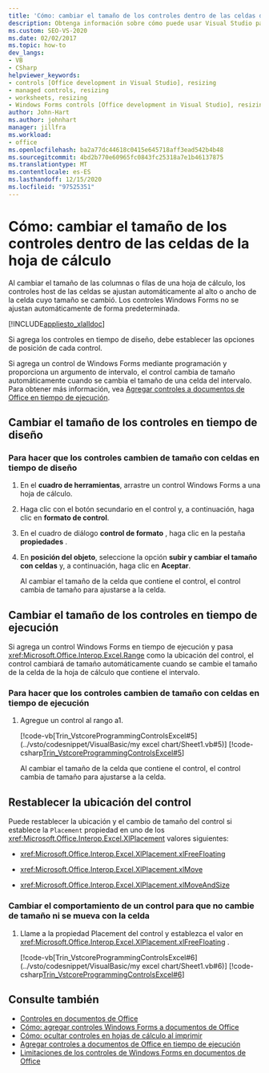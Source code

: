 ```yaml
---
title: 'Cómo: cambiar el tamaño de los controles dentro de las celdas de la hoja de cálculo'
description: Obtenga información sobre cómo puede usar Visual Studio para cambiar el tamaño de los controles dentro de las celdas de la hoja de cálculo de Microsoft Excel en tiempo de diseño y en tiempo de ejecución.
ms.custom: SEO-VS-2020
ms.date: 02/02/2017
ms.topic: how-to
dev_langs:
- VB
- CSharp
helpviewer_keywords:
- controls [Office development in Visual Studio], resizing
- managed controls, resizing
- worksheets, resizing
- Windows Forms controls [Office development in Visual Studio], resizing
author: John-Hart
ms.author: johnhart
manager: jillfra
ms.workload:
- office
ms.openlocfilehash: ba2a77dc44618c0415e645718aff3ead542b4b48
ms.sourcegitcommit: 4bd2b770e60965fc0843fc25318a7e1b46137875
ms.translationtype: MT
ms.contentlocale: es-ES
ms.lasthandoff: 12/15/2020
ms.locfileid: "97525351"
---
```

# <a name="how-to-resize-controls-within-worksheet-cells"></a>Cómo: cambiar el tamaño de los controles dentro de las celdas de la hoja de cálculo
  Al cambiar el tamaño de las columnas o filas de una hoja de cálculo, los controles host de las celdas se ajustan automáticamente al alto o ancho de la celda cuyo tamaño se cambió. Los controles Windows Forms no se ajustan automáticamente de forma predeterminada.

 [!INCLUDE[appliesto_xlalldoc](../vsto/includes/appliesto-xlalldoc-md.md)]

 Si agrega los controles en tiempo de diseño, debe establecer las opciones de posición de cada control.

 Si agrega un control de Windows Forms mediante programación y proporciona un argumento de intervalo, el control cambia de tamaño automáticamente cuando se cambia el tamaño de una celda del intervalo. Para obtener más información, vea [Agregar controles a documentos de Office en tiempo de ejecución](../vsto/adding-controls-to-office-documents-at-run-time.md).

## <a name="resize-controls-at-design-time"></a>Cambiar el tamaño de los controles en tiempo de diseño

### <a name="to-make-controls-resize-with-cells-at-design-time"></a>Para hacer que los controles cambien de tamaño con celdas en tiempo de diseño

1. En el **cuadro de herramientas**, arrastre un control Windows Forms a una hoja de cálculo.

2. Haga clic con el botón secundario en el control y, a continuación, haga clic en **formato de control**.

3. En el cuadro de diálogo **control de formato** , haga clic en la pestaña **propiedades** .

4. En **posición del objeto**, seleccione la opción **subir y cambiar el tamaño con celdas** y, a continuación, haga clic en **Aceptar**.

     Al cambiar el tamaño de la celda que contiene el control, el control cambia de tamaño para ajustarse a la celda.

## <a name="resize-controls-at-run-time"></a>Cambiar el tamaño de los controles en tiempo de ejecución
 Si agrega un control Windows Forms en tiempo de ejecución y pasa <xref:Microsoft.Office.Interop.Excel.Range> como la ubicación del control, el control cambiará de tamaño automáticamente cuando se cambie el tamaño de la celda de la hoja de cálculo que contiene el intervalo.

### <a name="to-make-controls-resize-with-cells-at-run-time"></a>Para hacer que los controles cambien de tamaño con celdas en tiempo de ejecución

1. Agregue un control al rango a1.

     [!code-vb[Trin_VstcoreProgrammingControlsExcel#5](../vsto/codesnippet/VisualBasic/my excel chart/Sheet1.vb#5)]
     [!code-csharp[Trin_VstcoreProgrammingControlsExcel#5](../vsto/codesnippet/CSharp/Trin_VstcoreProgrammingControlsExcelCS/Sheet1.cs#5)]

     Al cambiar el tamaño de la celda que contiene el control, el control cambia de tamaño para ajustarse a la celda.

## <a name="reset-control-placement"></a>Restablecer la ubicación del control
 Puede restablecer la ubicación y el cambio de tamaño del control si establece la `Placement` propiedad en uno de los <xref:Microsoft.Office.Interop.Excel.XlPlacement> valores siguientes:

- <xref:Microsoft.Office.Interop.Excel.XlPlacement.xlFreeFloating>

- <xref:Microsoft.Office.Interop.Excel.XlPlacement.xlMove>

- <xref:Microsoft.Office.Interop.Excel.XlPlacement.xlMoveAndSize>

### <a name="to-change-the-behavior-of-a-control-so-that-it-does-not-resize-or-move-with-the-cell"></a>Cambiar el comportamiento de un control para que no cambie de tamaño ni se mueva con la celda

1. Llame a la propiedad Placement del control y establezca el valor en <xref:Microsoft.Office.Interop.Excel.XlPlacement.xlFreeFloating> .

     [!code-vb[Trin_VstcoreProgrammingControlsExcel#6](../vsto/codesnippet/VisualBasic/my excel chart/Sheet1.vb#6)]
     [!code-csharp[Trin_VstcoreProgrammingControlsExcel#6](../vsto/codesnippet/CSharp/Trin_VstcoreProgrammingControlsExcelCS/Sheet1.cs#6)]

## <a name="see-also"></a>Consulte también
- [Controles en documentos de Office](../vsto/controls-on-office-documents.md)
- [Cómo: agregar controles Windows Forms a documentos de Office](../vsto/how-to-add-windows-forms-controls-to-office-documents.md)
- [Cómo: ocultar controles en hojas de cálculo al imprimir](../vsto/how-to-hide-controls-on-worksheets-when-printing.md)
- [Agregar controles a documentos de Office en tiempo de ejecución](../vsto/adding-controls-to-office-documents-at-run-time.md)
- [Limitaciones de los controles de Windows Forms en documentos de Office](../vsto/limitations-of-windows-forms-controls-on-office-documents.md)
